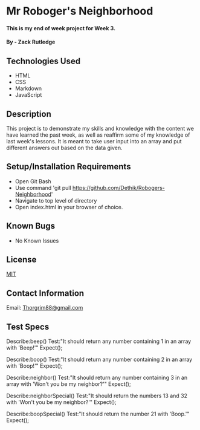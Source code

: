 # Mr Roboger's Neighborhood

#### This is my end of week project for Week 3.

#### By - Zack Rutledge

## Technologies Used

* HTML
* CSS
* Markdown
* JavaScript

## Description

This project is to demonstrate my skills and knowledge with the content we have learned the past week, as well as reaffirm some of my knowledge of last week's lessons. It is meant to take user input into an array and put different answers out based on the data given.

## Setup/Installation Requirements

* Open Git Bash
* Use command 'git pull https://github.com/Dethik/Robogers-Neighborhood'
* Navigate to top level of directory
* Open index.html in your browser of choice.

## Known Bugs

* No Known Issues

## License

[MIT](LICENSE.txt)

## Contact Information

Email: Thorgrim88@gmail.com

## Test Specs

Describe:beep()
Test:"It should return any number containing 1 in an array with 'Beep!'"
Expect();

Describe:boop()
Test:"It should return any number containing 2 in an array with 'Boop!'"
Expect();

Describe:neighbor()
Test:"It should return any number containing 3 in an array with 'Won't you be my neighbor?'"
Expect();

Describe:neighborSpecial()
Test:"It should return the numbers 13 and 32 with 'Won't you be my neighbor?'"
Expect();

Describe:boopSpecial()
Test:"It should return the number 21 with 'Boop.'"
Expect();